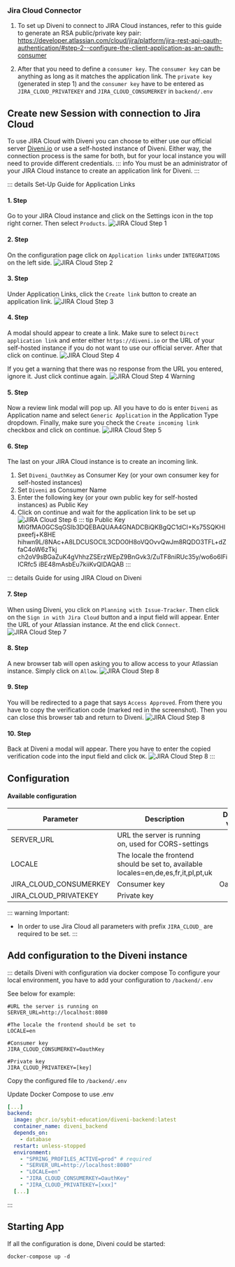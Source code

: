 ### Jira Cloud Connector

1. To set up Diveni to connect to JIRA Cloud instances, refer to this guide to generate an RSA public/private key pair:
   <https://developer.atlassian.com/cloud/jira/platform/jira-rest-api-oauth-authentication/#step-2--configure-the-client-application-as-an-oauth-consumer>

2. After that you need to define a `consumer key`. The `consumer key` can be anything as long as it matches the application link.
   The `private key` (generated in step 1) and the `consumer key` have to be entered as `JIRA_CLOUD_PRIVATEKEY` and `JIRA_CLOUD_CONSUMERKEY` in `backend/.env`

##  Create new Session with connection to Jira Cloud
To use JIRA Cloud with Diveni you can choose to either use our official server [Diveni.io](https://diveni.io) or use a self-hosted instance
of Diveni. Either way, the connection process is the same for both, but for your local instance you will need to provide different credentials.
::: info
You must be an administrator of your JIRA Cloud instance to create an application link for Diveni.
:::

::: details Set-Up Guide for Application Links
#### 1. Step
Go to your JIRA Cloud instance and click on the Settings icon in the top right corner. Then select `Products`.
![JIRA Cloud Step 1](../img/jira/jira_cloud_step1.png)

#### 2. Step
On the configuration page click on `Application links` under `INTEGRATIONS` on the left side.
![JIRA Cloud Step 2](../img/jira/jira_cloud_step2.png)

#### 3. Step
Under Application Links, click the `Create link` button to create an application link.
![JIRA Cloud Step 3](../img/jira/jira_cloud_step3.png)

#### 4. Step
A modal should appear to create a link. Make sure to select `Direct application link` and enter either `https://diveni.io` or the URL of
your self-hosted instance if you do not want to use our official server. After that click on continue.
![JIRA Cloud Step 4](../img/jira/jira_cloud_step4.png)

If you get a warning that there was no response from the URL you entered, ignore it. Just click continue again.
![JIRA Cloud Step 4 Warning](../img/jira/jira_cloud_step4_warning.png)

#### 5. Step
Now a review link modal will pop up. All you have to do is enter `Diveni` as Application name and select `Generic Application` in the
Application Type dropdown. Finally, make sure you check the `Create incoming link` checkbox and click on continue.
![JIRA Cloud Step 5](../img/jira/jira_cloud_step5.png)

#### 6. Step
The last on your JIRA Cloud instance is to create an incoming link.
1. Set `Diveni_OauthKey` as Consumer Key (or your own consumer key for self-hosted instances)
2. Set `Diveni` as Consumer Name
3. Enter the following key (or your own public key for self-hosted instances) as Public Key
4. Click on continue and wait for the application link to be set up
   ![JIRA Cloud Step 6](../img/jira/jira_cloud_step6.png)
   ::: tip Public Key
   MIGfMA0GCSqGSIb3DQEBAQUAA4GNADCBiQKBgQC1dCI+Ks75SQKHIpxeefj+K8HE
   hihwn9L/8NAc+A8LDCUSOClL3CDO0H8oVQOvvQwJm8RQDO3TFL+dZfaC4oW6zTkj
   ch2oV9sBGaZuK4gVhhzZSErzWEpZ9BnGvk3/ZuTF8niRUc35y/wo6o6lFiICRfc5
   iBE48mAsbEu7kiiKvQIDAQAB
   :::

::: details Guide for using JIRA Cloud on Diveni
#### 7. Step
When using Diveni, you click on `Planning with Issue-Tracker`. Then click on the `Sign in with Jira Cloud` button and a input field will appear.
Enter the URL of your Atlassian instance. At the end click `Connect`.
![JIRA Cloud Step 7](../img/jira/jira_cloud_step7.png)

#### 8. Step
A new browser tab will open asking you to allow access to your Atlassian instance. Simply click on `Allow`.
![JIRA Cloud Step 8](../img/jira/jira_cloud_step8.png)

#### 9. Step
You will be redirected to a page that says `Access Approved`. From there you have to copy the verification code (marked red in the screenshot).
Then you can close this browser tab and return to Diveni.
![JIRA Cloud Step 8](../img/jira/jira_cloud_step9.png)

#### 10. Step
Back at Diveni a modal will appear. There you have to enter the copied verification code into the input field and click `OK`.
![JIRA Cloud Step 8](../img/jira/jira_cloud_step10.png)
:::
## Configuration
#### Available configuration
| Parameter | Description | Default value |
|---|---|:---:|
| SERVER_URL | URL the server is running on, used for CORS-settings | null |
| LOCALE | The locale the frontend should be set to, available locales=en,de,es,fr,it,pl,pt,uk | en |
| JIRA_CLOUD_CONSUMERKEY | Consumer key | OauthKey |
| JIRA_CLOUD_PRIVATEKEY | Private key | null |

::: warning Important:
* In order to use Jira Cloud all parameters with prefix `JIRA_CLOUD_` are required to be set.
  :::
## Add configuration to the Diveni instance
::: details Diveni with configuration via docker compose
To configure your local environment, you have to add your configuration to `/backend/.env`

See below for example:
```properties 
#URL the server is running on
SERVER_URL=http://localhost:8080

#The locale the frontend should be set to
LOCALE=en

#Consumer key
JIRA_CLOUD_CONSUMERKEY=OauthKey

#Private key
JIRA_CLOUD_PRIVATEKEY=[key]
```
Copy the configured file to `/backend/.env`

Update Docker Compose to use .env

```yaml
[...]
backend:
  image: ghcr.io/sybit-education/diveni-backend:latest
  container_name: diveni_backend
  depends_on:
    - database
  restart: unless-stopped
  environment:
    - "SPRING_PROFILES_ACTIVE=prod" # required
    - "SERVER_URL=http://localhost:8080"
    - "LOCALE=en"
    - "JIRA_CLOUD_CONSUMERKEY=OauthKey"
    - "JIRA_CLOUD_PRIVATEKEY=[xxx]"
  [...]
```
:::


## Starting App

If all the configuration is done, Diveni could be started:

```shell
docker-compose up -d
```


